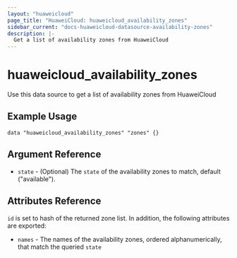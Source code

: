 ```yaml
---
layout: "huaweicloud"
page_title: "HuaweiCloud: huaweicloud_availability_zones"
sidebar_current: "docs-huaweicloud-datasource-availability-zones"
description: |-
  Get a list of availability zones from HuaweiCloud
---
```


# huaweicloud\_availability\_zones

Use this data source to get a list of availability zones from HuaweiCloud

## Example Usage

```hcl
data "huaweicloud_availability_zones" "zones" {}
```

## Argument Reference

* `state` - (Optional) The `state` of the availability zones to match, default ("available").


## Attributes Reference

`id` is set to hash of the returned zone list. In addition, the following attributes
are exported:

* `names` - The names of the availability zones, ordered alphanumerically, that match the queried `state`
